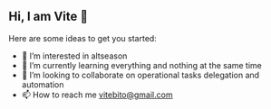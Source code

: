## Hi, I am Vite 👋

Here are some ideas to get you started:

- 👀 I’m interested in altseason
- 🌱 I’m currently learning everything and nothing at the same time
- 💞️ I’m looking to collaborate on operational tasks delegation and automation
- 📫 How to reach me vitebito@gmail.com

<!--
**vitebito798456/vitebito798456** is a ✨ _special_ ✨ repository because its `README.md` (this file) appears on your GitHub profile.



- 🔭 I’m currently working on ...
- 🌱 I’m currently learning ...
- 👯 I’m looking to collaborate on ...
- 🤔 I’m looking for help with ...
- 💬 Ask me about ...
- 📫 How to reach me: ...
- 😄 Pronouns: ...
- ⚡ Fun fact: ...
-->

